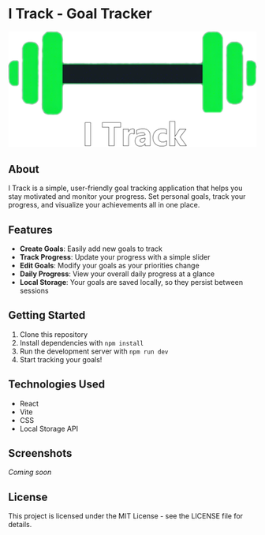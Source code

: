# I Track - Goal Tracker

![I Track Logo](src/assets/i%20track.png)

## About

I Track is a simple, user-friendly goal tracking application that helps you stay motivated and monitor your progress. Set personal goals, track your progress, and visualize your achievements all in one place.

## Features

- **Create Goals**: Easily add new goals to track
- **Track Progress**: Update your progress with a simple slider
- **Edit Goals**: Modify your goals as your priorities change
- **Daily Progress**: View your overall daily progress at a glance
- **Local Storage**: Your goals are saved locally, so they persist between sessions

## Getting Started

1. Clone this repository
2. Install dependencies with `npm install`
3. Run the development server with `npm run dev`
4. Start tracking your goals!

## Technologies Used

- React
- Vite
- CSS
- Local Storage API

## Screenshots

_Coming soon_

## License

This project is licensed under the MIT License - see the LICENSE file for details.
